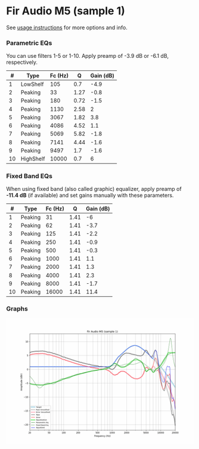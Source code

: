 # Fir Audio M5 (sample 1)
See [usage instructions](https://github.com/jaakkopasanen/AutoEq#usage) for more options and info.

### Parametric EQs
You can use filters 1-5 or 1-10. Apply preamp of -3.9 dB or -6.1 dB, respectively.

|   # | Type      |   Fc (Hz) |    Q |   Gain (dB) |
|-----|-----------|-----------|------|-------------|
|   1 | LowShelf  |       105 | 0.7  |        -4.9 |
|   2 | Peaking   |        33 | 1.27 |        -0.8 |
|   3 | Peaking   |       180 | 0.72 |        -1.5 |
|   4 | Peaking   |      1130 | 2.58 |         2   |
|   5 | Peaking   |      3067 | 1.82 |         3.8 |
|   6 | Peaking   |      4086 | 4.52 |         1.1 |
|   7 | Peaking   |      5069 | 5.82 |        -1.8 |
|   8 | Peaking   |      7141 | 4.44 |        -1.6 |
|   9 | Peaking   |      9497 | 1.7  |        -1.6 |
|  10 | HighShelf |     10000 | 0.7  |         6   |

### Fixed Band EQs
When using fixed band (also called graphic) equalizer, apply preamp of **-11.4 dB** (if available) and set gains manually with these parameters.

|   # | Type    |   Fc (Hz) |    Q |   Gain (dB) |
|-----|---------|-----------|------|-------------|
|   1 | Peaking |        31 | 1.41 |        -6   |
|   2 | Peaking |        62 | 1.41 |        -3.7 |
|   3 | Peaking |       125 | 1.41 |        -2.2 |
|   4 | Peaking |       250 | 1.41 |        -0.9 |
|   5 | Peaking |       500 | 1.41 |        -0.3 |
|   6 | Peaking |      1000 | 1.41 |         1.1 |
|   7 | Peaking |      2000 | 1.41 |         1.3 |
|   8 | Peaking |      4000 | 1.41 |         2.3 |
|   9 | Peaking |      8000 | 1.41 |        -1.7 |
|  10 | Peaking |     16000 | 1.41 |        11.4 |

### Graphs
![](./Fir%20Audio%20M5%20(sample%201).png)
